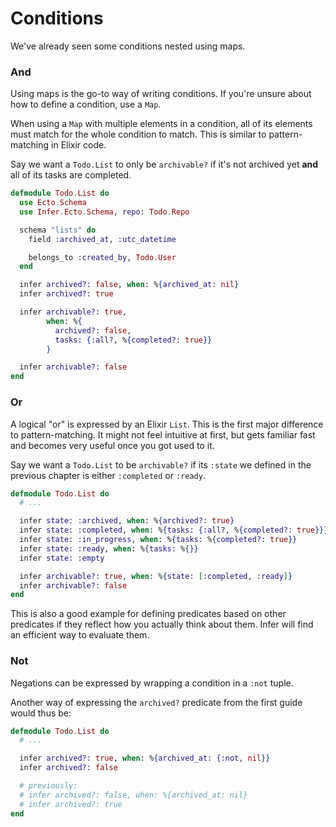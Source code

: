 # Conditions

We've already seen some conditions nested using maps.

### And

Using maps is the go-to way of writing conditions. If you're unsure
about how to define a condition, use a `Map`.

When using a `Map` with multiple elements in a condition, all of its
elements must match for the whole condition to match. This is
similar to pattern-matching in Elixir code.

Say we want a `Todo.List` to only be `archivable?` if it's not
archived yet **and** all of its tasks are completed.

```elixir
defmodule Todo.List do
  use Ecto.Schema
  use Infer.Ecto.Schema, repo: Todo.Repo

  schema "lists" do
    field :archived_at, :utc_datetime

    belongs_to :created_by, Todo.User
  end

  infer archived?: false, when: %{archived_at: nil}
  infer archived?: true

  infer archivable?: true,
        when: %{
          archived?: false,
          tasks: {:all?, %{completed?: true}}
        }

  infer archivable?: false
end
```

### Or

A logical "or" is expressed by an Elixir `List`. This is the first
major difference to pattern-matching. It might not feel intuitive
at first, but gets familiar fast and becomes very useful once you
got used to it.

Say we want a `Todo.List` to be `archivable?` if its `:state` we
defined in the previous chapter is either `:completed` or `:ready`.

```elixir
defmodule Todo.List do
  # ...

  infer state: :archived, when: %{archived?: true}
  infer state: :completed, when: %{tasks: {:all?, %{completed?: true}}}
  infer state: :in_progress, when: %{tasks: %{completed?: true}}
  infer state: :ready, when: %{tasks: %{}}
  infer state: :empty

  infer archivable?: true, when: %{state: [:completed, :ready]}
  infer archivable?: false
end
```

This is also a good example for defining predicates based on other
predicates if they reflect how you actually think about them.
Infer will find an efficient way to evaluate them.

### Not

Negations can be expressed by wrapping a condition in a `:not` tuple.

Another way of expressing the `archived?` predicate from the first
guide would thus be:

```elixir
defmodule Todo.List do
  # ...

  infer archived?: true, when: %{archived_at: {:not, nil}}
  infer archived?: false

  # previously:
  # infer archived?: false, when: %{archived_at: nil}
  # infer archived?: true
end
```
